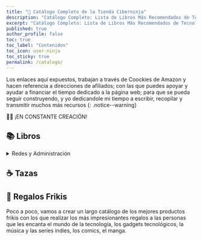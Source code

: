 ```yaml
---
title: "🛒 Catálogo Completo de la Tienda Ciberninja"
description: "Catálogo Completo: Lista de Libros Más Recomendados de Tecnología & Mucho Más Objetos Geeks"
excerpt: "Catálogo Completo: Lista de Libros Más Recomendados de Tecnología & Mucho Más Objetos Geeks"
published: true
author_profile: false
toc: true
toc_label: "Contenidos"
toc_icon: user-ninja
toc_sticky: true
permalink: /catalogo/
---
```


Los enlaces aquí expuestos, trabajan a través de Coockies de Amazon y hacen referencia a direcciones de afiliados; con las que puedes apoyar y ayudar a financiar el tiempo dedicado a la página web; para que se pueda seguir construyendo, y yo dedicandole mi tiempo a escribir, recopilar y transmitir muchos más recursos
{: .notice--warning}

👷‍♀️ ¡EN CONSTANTE CREACIÓN!

## 📚 Libros
<details>
    <summary>Redes y Administración</summary>

- Superficiales: ¿Qué está haciendo Internet con nuestras mentes? [Tapa Blanda](https://amzn.to/2ZiH6ao) [Ebook](https://amzn.to/2KORsur)

</details>

## ☕ Tazas

## 🎁 Regalos Frikis

Poco a poco, vamos a crear un largo catálogo de los mejores productos frikis con los que realizar los más impresionantes regalos a las personas que les encanta el mundo de la tecnología, los gadgets tecnológicos, la música y las series indies, los comics, el manga.

